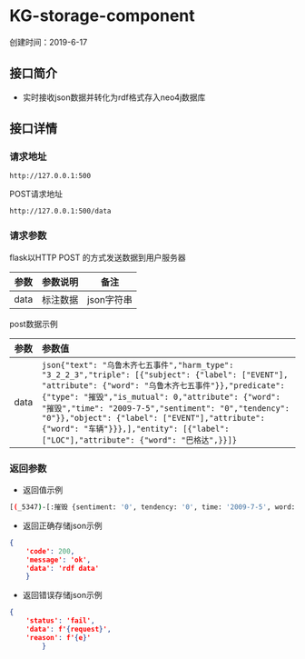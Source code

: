 # KG-storage-component

创建时间：2019-6-17

## 接口简介

- 实时接收json数据并转化为rdf格式存入neo4j数据库

## 接口详情

### 请求地址

`http://127.0.0.1:500`

POST请求地址

`http://127.0.0.1:500/data`

### 请求参数
flask以HTTP POST 的方式发送数据到用户服务器

| 参数  | 参数说明 |    备注    |
| :---: | :------: | :--------: |
| data  | 标注数据 | json字符串 |

post数据示例

| 参数  | 参数值                                                                                                                                                                                                                                                                                                                                                                                                              |
| :---: | :------------------------------------------------------------------------------------------------------------------------------------------------------------------------------------------------------------------------------------------------------------------------------------------------------------------------------------------------------------------------------------------------------------------ |
| data  | ```json{"text": "乌鲁木齐七五事件","harm_type": "3_2_2_3","triple": [{"subject": {"label": ["EVENT"], "attribute": {"word": "乌鲁木齐七五事件"}},"predicate": {"type": "摧毁","is_mutual": 0,"attribute": {"word": "摧毁","time": "2009-7-5","sentiment": "0","tendency": "0"}},"object": {"label": ["EVENT"],"attribute": {"word": "车辆"}}},],"entity": [{"label": ["LOC"],"attribute": {"word": "巴格达",}}]}``` |

### 返回参数

- 返回值示例

```bash
[(_5347)-[:摧毁 {sentiment: '0', tendency: '0', time: '2009-7-5', word: '\u6467\u6bc1'}]->(_5488), (_5347)-[:come_from {}]->(_5525), (_5488)-[:come_from {}]->(_5525)]
```

- 返回正确存储json示例

```json
{
    'code': 200,
    'message': 'ok',
    'data': 'rdf data'
    }
```

- 返回错误存储json示例
```json
{
    'status': 'fail',
    'data': f'{request}',
    'reason': f'{e}'
        }
```